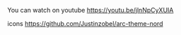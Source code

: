 You can watch on youtube
https://youtu.be/jlnNpCyXUIA

icons https://github.com/Justinzobel/arc-theme-nord
